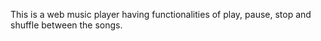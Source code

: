 This is a web music player having functionalities of play, pause, stop and shuffle between the songs.


